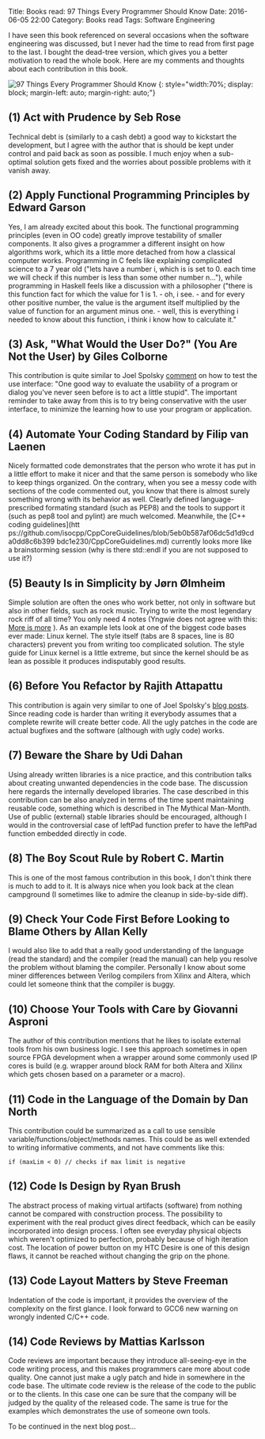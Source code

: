 Title: Books read: 97 Things Every Programmer Should Know
Date: 2016-06-05 22:00
Category: Books read
Tags: Software Engineering


I have seen this book referenced on several occasions when the software
engineering was discussed, but I never had the time to read from first page to
the last. I bought the dead-tree version, which gives you a better motivation
to read the whole book. Here are my comments and thoughts about each
contribution in this book.



![97 Things Every Programmer Should Know]({filename}/images/97_thing_every_programmer_should_know.jpg)
{: style="width:70%; display: block; margin-left: auto; margin-right: auto;"}



(1) Act with Prudence by Seb Rose
---------------------------------

Technical debt is (similarly to a cash debt) a good way to kickstart the
development, but I agree with the author that is should be kept under control
and paid back as soon as possible. I much enjoy when a sub-optimal solution
gets fixed and the worries about possible problems with it vanish away.


(2) Apply Functional Programming Principles by Edward Garson
---------------------------------

Yes, I am already excited about this book. The functional programming
principles (even in OO code) greatly improve testability of smaller components.
It also gives a programmer a different insight on how algorithms work, which
its a little more detached from how a classical computer works. Programming in
C feels like explaining complicated science to a 7 year old ("lets have a
number i, which is is set to 0. each time we will check if this number is less
than some other number n..."), while programming in Haskell feels like a
discussion with a philosopher ("there is this function fact for which the
value for 1 is 1. - oh, i see. - and for every other positive number, the
value is the argument itself multiplied by the value of function for an
argument minus one. - well, this is everything i needed to know about this
function, i think i know how to calculate it."


(3) Ask, "What Would the User Do?" (You Are Not the User) by Giles Colborne
---------------------------------

This contribution is quite similar to Joel Spolsky
[comment](http://www.joelonsoftware.com/uibook/chapters/fog0000000064.html) on
how to test the use interface: "One good way to evaluate the usability of a
program or dialog you've never seen before is to act a little stupid".  The
important reminder to take away from this is to try being conservative with
the user interface, to minimize the learning how to use your program or
application.


(4) Automate Your Coding Standard by Filip van Laenen
---------------------------------

Nicely formatted code demonstrates that the person who wrote it has put in a
little effort to make it nicer and that the same person is somebody who like
to keep things organized. On the contrary, when you see a messy code with
sections of the code commented out, you know that there is almost surely
something wrong with its behavior as well. Clearly defined language-prescribed
formating standard (such as PEP8) and the tools to support it (such as pep8
tool and pylint) are much welcomed. Meanwhile, the [C++ coding guidelines](htt
ps://github.com/isocpp/CppCoreGuidelines/blob/5eb0b587af06dc5d1d9cda0dd8c6b399
bdc1e230/CppCoreGuidelines.md) currently looks more like a brainstorming
session (why is there std::endl if you are not supposed to use it?)


(5) Beauty Is in Simplicity by Jørn Ølmheim
---------------------------------

Simple solution are often the ones who work better, not only in software but
also in other fields, such as rock music. Trying to write the most legendary
rock riff of all time? You only need 4 notes (Yngwie does not agree with this:
[More is more](https://www.youtube.com/watch?v=QHZ48AE3TOI) ). As an example
lets look at one  of the biggest code bases ever made: Linux kernel. The style
itself (tabs are 8 spaces, line is 80 characters) prevent you from writing too
complicated solution. The style guide for Linux kernel is a little extreme,
but since the kernel should be as lean as possible it produces indisputably
good results.


(6) Before You Refactor by Rajith Attapattu
---------------------------------

This contribution is again very similar to one of Joel Spolsky's [blog
posts](http://www.joelonsoftware.com/articles/fog0000000069.html). Since
reading code is harder than writing it everybody assumes that a complete
rewrite will create better code. All the ugly patches in the code are actual
bugfixes and the software (although with ugly code) works.


(7) Beware the Share by Udi Dahan
---------------------------------

Using already written libraries is a nice practice, and this contribution
talks about creating unwanted dependencies in the code base. The discussion
here regards the internally developed libraries. The case described in this
contribution can be also analyzed in terms of the time spent maintaining
reusable code, something which is described in The Mythical Man-Month. Use of
public (external) stable libraries should be encouraged, although I would in
the controversial case of leftPad function prefer to have the leftPad function
embedded directly in code.


(8) The Boy Scout Rule by Robert C. Martin
---------------------------------

This is one of the most famous contribution in this book, I don't think there
is much to add to it. It is always nice when you look back at the clean
campground (I sometimes like to admire the cleanup in side-by-side diff).


(9) Check Your Code First Before Looking to Blame Others by Allan Kelly
---------------------------------

I would also like to add that a really good understanding of the language
(read the standard) and the compiler (read  the manual) can help you resolve
the problem without blaming the compiler. Personally I know about some miner
differences between Verilog compilers from Xilinx and Altera, which could let
someone think that the compiler is buggy.


(10) Choose Your Tools with Care by Giovanni Asproni
---------------------------------

The author of this contribution mentions that he likes to isolate external
tools from his own business logic. I see this approach sometimes in open
source FPGA development when a wrapper around some commonly used IP cores is
build (e.g. wrapper around block RAM for both Altera and Xilinx which gets
chosen based on a parameter or a macro).


(11) Code in the Language of the Domain by Dan North
---------------------------------

This contribution could be summarized as a call to use sensible
variable/functions/object/methods names. This could be as well extended to
writing informative comments, and not have comments like this:

    if (maxLim < 0) // checks if max limit is negative


(12) Code Is Design by Ryan Brush
---------------------------------

The abstract process of making virtual artifacts (software) from nothing
cannot be compared with construction process. The possibility to experiment
with the real product gives direct feedback, which can be easily incorporated
into design process. I often see everyday physical objects which weren't
optimized to perfection, probably because of high iteration cost. The location
of power button on my HTC Desire is one of this design flaws, it cannot be
reached without changing the grip on the phone.


(13) Code Layout Matters by Steve Freeman
---------------------------------

Indentation of the code is important, it provides the overview of the
complexity on the first glance. I look forward to GCC6 new warning on wrongly
indented C/C++ code.


(14) Code Reviews by Mattias Karlsson
---------------------------------

Code reviews are important because they introduce all-seeing-eye in the code
writing process, and this makes programmers care more about code quality. One
cannot just make a ugly patch and hide in somewhere in the code base. The
ultimate code review is the release of the code to the public or to the
clients. In this case one can be sure that the company will be judged by the
quality of the released code. The same is true for the examples which
demonstrates the use of someone own tools.


To be continued in the next blog post...
